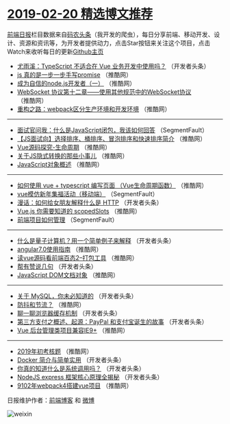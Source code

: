 # [2019-02-20 精选博文推荐](https://toutiao.qdkfweb.cn/date/2019/02/20)

[前端日报](https://qdkfweb.cn/c/news)栏目数据来自[码农头条](https://toutiao.qdkfweb.cn/)（我开发的爬虫），每日分享前端、移动开发、设计、资源和资讯等，为开发者提供动力，点击Star按钮来关注这个项目，点击Watch来收听每日的更新[Github主页](https://github.com/kujian/frontendDaily)
* [尤雨溪：TypeScript 不适合在 Vue 业务开发中使用吗？](https://toutiao.qdkfweb.cn/101374.html) （开发者头条）
* [js 真的是一步一步手写promise](https://toutiao.qdkfweb.cn/101414.html) （推酷网）
* [成为自信的node.js开发者（一）](https://toutiao.qdkfweb.cn/101405.html) （推酷网）
* [WebSocket 协议第十二章——使用其他规范中的WebSocket协议](https://toutiao.qdkfweb.cn/101419.html) （推酷网）
* [重构之路：webpack区分生产环境和开发环境](https://toutiao.qdkfweb.cn/101412.html) （推酷网）

***
* [面试官问我：什么是JavaScript闭包，我该如何回答](https://toutiao.qdkfweb.cn/101332.html) （SegmentFault）
* [【JS面试向】选择排序、桶排序、冒泡排序和快速排序简介](https://toutiao.qdkfweb.cn/101413.html) （推酷网）
* [Vue源码探究-生命周期](https://toutiao.qdkfweb.cn/101415.html) （推酷网）
* [关于JS隐式转换的那些小事儿](https://toutiao.qdkfweb.cn/101417.html) （推酷网）
* [JavaScript对象概述](https://toutiao.qdkfweb.cn/101394.html) （推酷网）

***
* [如何使用 vue + typescript 编写页面 （Vue生命周期函数）](https://toutiao.qdkfweb.cn/101395.html) （推酷网）
* [vue模仿新年集福活动（移动端）](https://toutiao.qdkfweb.cn/101342.html) （SegmentFault）
* [漫话：如何给女朋友解释什么是 HTTP](https://toutiao.qdkfweb.cn/101344.html) （开发者头条）
* [Vue.js 你需要知道的 scopedSlots](https://toutiao.qdkfweb.cn/101402.html) （推酷网）
* [前端项目如何管理](https://toutiao.qdkfweb.cn/101325.html) （SegmentFault）

***
* [什么是量子计算机？用一个简单例子来解释](https://toutiao.qdkfweb.cn/101367.html) （开发者头条）
* [angular7.0使用指南](https://toutiao.qdkfweb.cn/101401.html) （推酷网）
* [读vue源码看前端百态2&#8211;打包工具](https://toutiao.qdkfweb.cn/101390.html) （推酷网）
* [帮有赞说几句](https://toutiao.qdkfweb.cn/101369.html) （开发者头条）
* [JavaScript DOM文档对象](https://toutiao.qdkfweb.cn/101403.html) （推酷网）

***
* [关于 MySQL，你未必知道的](https://toutiao.qdkfweb.cn/101346.html) （开发者头条）
* [防抖和节流？](https://toutiao.qdkfweb.cn/101418.html) （推酷网）
* [聊一聊浏览器缓存机制](https://toutiao.qdkfweb.cn/101347.html) （开发者头条）
* [第三方支付之概述、起源：PayPal 和支付宝诞生的故事](https://toutiao.qdkfweb.cn/101372.html) （开发者头条）
* [Vue 后台管理类项目兼容IE9+](https://toutiao.qdkfweb.cn/101409.html) （推酷网）

***
* [2019年初考核题](https://toutiao.qdkfweb.cn/101397.html) （推酷网）
* [Docker 简介与简单实用](https://toutiao.qdkfweb.cn/101365.html) （开发者头条）
* [你真的知道什么是系统调用吗？](https://toutiao.qdkfweb.cn/101352.html) （开发者头条）
* [NodeJS express 框架核心原理全揭秘](https://toutiao.qdkfweb.cn/101353.html) （开发者头条）
* [9102年webpack4搭建vue项目](https://toutiao.qdkfweb.cn/101399.html) （推酷网）

日报维护作者：[前端博客](https://qdkfweb.cn/) 和 [微博](https://qdkfweb.cn/go/weibo)

![weixin](https://user-images.githubusercontent.com/3055447/38468989-651132ac-3b80-11e8-8e6b-15122322a9d7.png)
